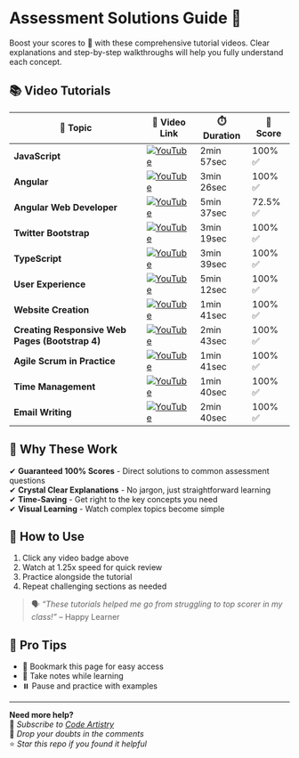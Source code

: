 # Assessment Solutions Guide 🚀

Boost your scores to 💯 with these comprehensive tutorial videos. Clear explanations and step-by-step walkthroughs will help you fully understand each concept.

## 📚 Video Tutorials

| 📌 **Topic**                              | 🔗 **Video Link**                                                                                              | ⏱️ **Duration**     | 🎯 **Score** |
|-------------------------------------------|---------------------------------------------------------------------------------------------------------------|---------------------|--------------|
| **JavaScript**                            | [![YouTube](https://img.shields.io/badge/YouTube-Watch-red)](https://youtu.be/qIhsQiETTw0)                     | 2min 57sec          | 100% ✅       |
| **Angular**                               | [![YouTube](https://img.shields.io/badge/YouTube-Watch-red)](https://youtu.be/vckc8c24p_E?si=aivJFUKwilNDt-Om) | 3min 26sec          | 100% ✅       |
| **Angular Web Developer**                 | [![YouTube](https://img.shields.io/badge/YouTube-Watch-red)](https://youtu.be/Oy2HWnEP-zs?si=Vekh9DOoI52wZuWp) | 5min 37sec          | 72.5% ✅      |
| **Twitter Bootstrap**                     | [![YouTube](https://img.shields.io/badge/YouTube-Watch-red)](https://youtu.be/jk6vzNhhnVw)                     | 3min 19sec          | 100% ✅       |
| **TypeScript**                            | [![YouTube](https://img.shields.io/badge/YouTube-Watch-red)](https://youtu.be/UYEf7yNHYJY)                     | 3min 39sec          | 100% ✅       |
| **User Experience**                       | [![YouTube](https://img.shields.io/badge/YouTube-Watch-red)](https://youtu.be/fwT2_qU942I)                     | 5min 12sec          | 100% ✅       |
| **Website Creation**                      | [![YouTube](https://img.shields.io/badge/YouTube-Watch-red)](https://youtu.be/b4h8bNmFntA)                     | 1min 41sec          | 100% ✅       |
| **Creating Responsive Web Pages (Bootstrap 4)** | [![YouTube](https://img.shields.io/badge/YouTube-Watch-red)](https://youtu.be/GKQIhKAnqGk)                     | 2min 43sec          | 100% ✅       |
| **Agile Scrum in Practice**               | [![YouTube](https://img.shields.io/badge/YouTube-Watch-red)](https://youtu.be/32t1jqEgD80)                     | 1min 41sec          | 100% ✅       |
| **Time Management**                       | [![YouTube](https://img.shields.io/badge/YouTube-Watch-red)](https://youtu.be/tqxOT7nV5qk?si=UZbh95XpH4Fg4vCp) | 1min 40sec          | 100% ✅       |
| **Email Writing**                         | [![YouTube](https://img.shields.io/badge/YouTube-Watch-red)](https://youtu.be/E94-uTcNfCM)                     | 2min 40sec          | 100% ✅       |

## 💯 Why These Work

✔ **Guaranteed 100% Scores** - Direct solutions to common assessment questions  
✔ **Crystal Clear Explanations** - No jargon, just straightforward learning  
✔ **Time-Saving** - Get right to the key concepts you need  
✔ **Visual Learning** - Watch complex topics become simple  

## 🎯 How to Use
1. Click any video badge above
2. Watch at 1.25x speed for quick review
3. Practice alongside the tutorial
4. Repeat challenging sections as needed

> 🗣️ _“These tutorials helped me go from struggling to top scorer in my class!”_ – Happy Learner

## 📌 Pro Tips
- 📑 Bookmark this page for easy access  
- 📝 Take notes while learning  
- ⏸️ Pause and practice with examples

---

**Need more help?**  
🔔 *Subscribe to [Code Artistry](https://www.youtube.com/@CodeArtistry63)*  
💬 *Drop your doubts in the comments*  
⭐ *Star this repo if you found it helpful*
